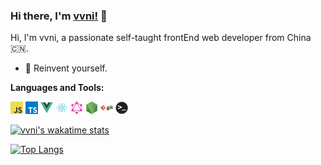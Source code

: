### Hi there, I'm [vvni!]() 👋

Hi, I'm vvni, a passionate self-taught frontEnd web developer from China 🇨🇳.

- 🌱 Reinvent yourself.

**Languages and Tools:**  

<code><img height="20" src="https://raw.githubusercontent.com/github/explore/80688e429a7d4ef2fca1e82350fe8e3517d3494d/topics/javascript/javascript.png"></code>
<code><img height="20" src="https://raw.githubusercontent.com/github/explore/80688e429a7d4ef2fca1e82350fe8e3517d3494d/topics/typescript/typescript.png"></code>
<code><img height="20" src="https://raw.githubusercontent.com/github/explore/80688e429a7d4ef2fca1e82350fe8e3517d3494d/topics/vue/vue.png"></code>
<code><img height="20" src="https://raw.githubusercontent.com/github/explore/80688e429a7d4ef2fca1e82350fe8e3517d3494d/topics/react/react.png"></code>
<code><img height="20" src="https://raw.githubusercontent.com/github/explore/5c058a388828bb5fde0bcafd4bc867b5bb3f26f3/topics/graphql/graphql.png"></code>
<code><img height="20" src="https://raw.githubusercontent.com/github/explore/80688e429a7d4ef2fca1e82350fe8e3517d3494d/topics/nodejs/nodejs.png"></code>
<code><img height="20" src="https://raw.githubusercontent.com/github/explore/80688e429a7d4ef2fca1e82350fe8e3517d3494d/topics/git/git.png"></code>
<code><img height="20" src="https://raw.githubusercontent.com/github/explore/80688e429a7d4ef2fca1e82350fe8e3517d3494d/topics/terminal/terminal.png"></code>

[![vvni's wakatime stats](https://github-readme-stats.vercel.app/api/wakatime?username=vvni&layout=compact&border_radius=0&range=last_7_days&title_color=333&border_color=F2F5F3)](https://github.com/anuraghazra/github-readme-stats)

[![Top Langs](https://github-readme-stats.vercel.app/api/top-langs/?username=vvni&layout=compact&border_radius=0&title_color=333&border_color=F2F5F3)](https://github.com/anuraghazra/github-readme-stats)
